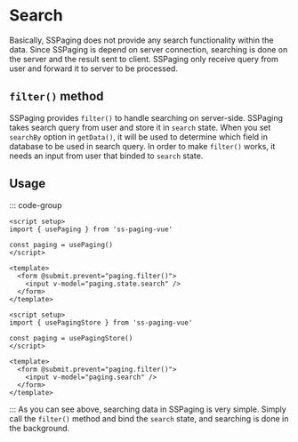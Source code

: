 # Search
Basically, SSPaging does not provide any search functionality within the data. Since SSPaging is depend on server connection, searching is done on the server and the result sent to client. SSPaging only receive query from user and forward it to server to be processed.

## `filter()` method
SSPaging provides `filter()` to handle searching on server-side. SSPaging takes search query from user and store it in `search` state. When you set `searchBy` option in `getData()`, it will be used to determine which field in database to be used in search query. In order to make `filter()` works, it needs an input from user that binded to `search` state. 

## Usage
::: code-group
```vue [Composition API]
<script setup>
import { usePaging } from 'ss-paging-vue'

const paging = usePaging()
</script>

<template>
  <form @submit.prevent="paging.filter()">
    <input v-model="paging.state.search" />
  </form>
</template>
```
```vue [Pinia]
<script setup>
import { usePagingStore } from 'ss-paging-vue'

const paging = usePagingStore()
</script>

<template>
  <form @submit.prevent="paging.filter()">
    <input v-model="paging.search" />
  </form>
</template>
```
:::
As you can see above, searching data in SSPaging is very simple. Simply call the `filter()` method and bind the `search` state, and searching is done in the background.